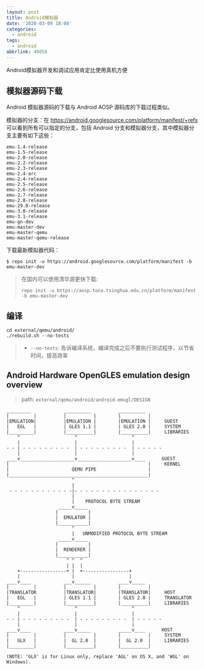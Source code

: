 ```yaml
---
layout: post
title: Android模拟器
date: '2020-03-09 18:08'
categories:
  - android
tags:
  - android
abbrlink: 40058
---
```


Android模拟器开发和调试应用肯定比使用真机方便

<!--more-->

## 模拟器源码下载

Android 模拟器源码的下载与 Android AOSP 源码库的下载过程类似。

模拟器的分支：在 https://android.googlesource.com/platform/manifest/+refs 可以看到所有可以指定的分支，包括 Android 分支和模拟器分支，其中模拟器分支主要有如下这些：

```
emu-1.4-release
emu-1.5-release
emu-2.0-release
emu-2.2-release
emu-2.3-release
emu-2.4-arc
emu-2.4-release
emu-2.5-release
emu-2.6-release
emu-2.7-release
emu-2.8-release
emu-29.0-release
emu-3.0-release
emu-3.1-release
emu-gn-dev
emu-master-dev
emu-master-qemu
emu-master-qemu-release
```

下载最新模拟器代码：
``` shell
$ repo init -u https://android.googlesource.com/platform/manifest -b emu-master-dev
```

> 在国内可以使用清华源更快下载:
> ``` shell
> repo init -u https://aosp.tuna.tsinghua.edu.cn/platform/manifest -b emu-master-dev
> ```


## 编译


``` shell
cd external/qemu/android/
./rebuild.sh --no-tests
```
> - `--no-tests`: 告诉编译系统，编译完成之后不要执行测试程序，以节省时间，提高效率


## Android Hardware OpenGLES emulation design overview

> path: `external/qemu/android/android-emugl/DESIGN`

```
_________            __________          __________
|         |          |          |        |          |
|EMULATION|          |EMULATION |        |EMULATION |     GUEST
|   EGL   |          | GLES 1.1 |        | GLES 2.0 |     SYSTEM
|_________|          |__________|        |__________|     LIBRARIES
    ^                    ^                    ^
    |                    |                    |
- - | - - - - - - - - -  | - - - - - - - - -  | - - - - -
    |                    |                    |
____v____________________v____________________v____      GUEST
|                                                   |     KERNEL
|                       QEMU PIPE                   |
|___________________________________________________|
                        ^
                        |
 - - - - - - - - - - - -|- - - - - - - - - - - - - - - -
                        |
                        |    PROTOCOL BYTE STREAM
                   _____v_____
                  |           |
                  |  EMULATOR |
                  |___________|
                        ^
                        |   UNMODIFIED PROTOCOL BYTE STREAM
                   _____v_____
                  |           |
                  |  RENDERER |
                  |___________|
                      ^ ^  ^
                      | |  |
    +-----------------+ |  +-----------------+
    |                   |                    |
____v____            ___v______          ____v_____
|         |          |          |        |          |
|TRANSLATOR          |TRANSLATOR|        |TRANSLATOR|     HOST
|   EGL   |          | GLES 1.1 |        | GLES 2.0 |     TRANSLATOR
|_________|          |__________|        |__________|     LIBRARIES
    ^                    ^                    ^
    |                    |                    |
- - | - - - - - - - - -  | - - - - - - - - -  | - - - - -
    |                    |                    |
____v____            ____v_____          _____v____      HOST
|         |          |          |        |          |     SYSTEM
|   GLX   |          |  GL 2.0  |        |  GL 2.0  |     LIBRARIES
|_________|          |__________|        |__________|

(NOTE: 'GLX' is for Linux only, replace 'AGL' on OS X, and 'WGL' on Windows).
```
